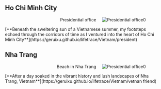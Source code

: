 

## **Ho Chi Minh City**

<figure style="text-align:right;">
  <img src="https://GeruiXu.github.io/lifetrace/Vietnam/Presidential office0.jpg" style="float:right; margin-left: 20px; margin-bottom: 10px;" alt="Presidential office0">
  <figcaption>Presidential office</figcaption>
</figure>
[**Beneath the sweltering sun of a Vietnamese summer, my footsteps echoed through the corridors of time as I ventured into the heart of Ho Chi Minh City**](https://geruixu.github.io/lifetrace/Vietnam/president)<br>

## **Nha Trang**

<figure style="text-align:right;">
  <img src="https://GeruiXu.github.io/lifetrace/Vietnam/Nha Trang.jpg" style="float:right; margin-left: 20px; margin-bottom: 10px;" alt="Presidential office0">
  <figcaption>Beach in Nha Trang</figcaption>
</figure>
[**After a day soaked in the vibrant history and lush landscapes of Nha Trang, Vietnam**](https://geruixu.github.io/lifetrace/Vietnam/vetnan friend)<br>
